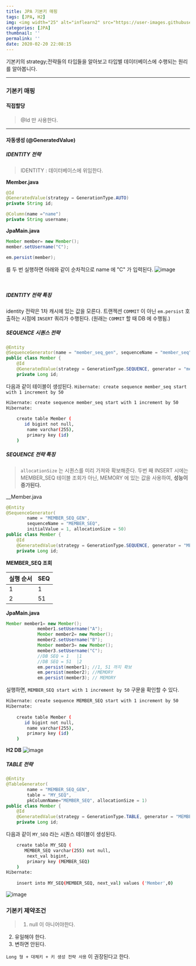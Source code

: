 ```yaml
---
title: JPA 기본키 매핑
tags: [JPA, H2]
img: <img width="25" alt="inflearn2" src="https://user-images.githubusercontent.com/28856435/74893276-55244f00-53cf-11ea-8a6d-90ac0c4eb72a.png">
categories: [JPA]
thumbnail: ''
permalink: ''
date: 2020-02-20 22:08:15
---
```


기본키의 strategy;전략들의 타입들을 알아보고
타입별 데이터베이스에 수행되는 원리를 알아봅니다.
<!-- excerpt -->
<!-- toc -->

---

### 기본키 매핑

#### 직접할당 
>@Id 만 사용한다.

---

#### 자동생성 (@GeneratedValue)
##### IDENTITY 전략

>IDENTITY : 데이터베이스에 위임한다.

__Member.java__
```java
@Id
@GeneratedValue(strategy = GenerationType.AUTO)
private String id;

@Column(name ="name")
private String username;
```
__JpaMain.java__
```java
Member member= new Member();
member.setUsername("C");

em.persist(member);
```
를 두 번 실행하면 아래와 같이 순차적으로 name 에 "C" 가 입력된다.
![image](https://user-images.githubusercontent.com/28856435/74938723-e6c4a880-5431-11ea-9388-f1c3f39bd6b0.png)

<br/>

##### IDENTITY 전략 특징

identity 전략은 1차 캐시에 있는 값을 모른다.
트랜젝션 `COMMIT` 이 아닌
`em.persist` 호출하는 시점에 `INSERT` 쿼리가 수행된다.
(원래는 `COMMIT` 할 때 DB 에 수행됨.)

##### SEQUENCE 시퀀스 전략

```java
@Entity
@SequenceGenerator(name = "member_seq_gen", sequenceName = "member_seq")
public class Member {
    @Id
    @GeneratedValue(strategy = GenerationType.SEQUENCE, generator = "member_seq_gen")
    private Long id;
```

다음과 같이 테이블이 생성된다.
`Hibernate: create sequence member_seq start with 1 increment by 50`

```bash
Hibernate: create sequence member_seq start with 1 increment by 50
Hibernate: 
    
    create table Member (
       id bigint not null,
        name varchar(255),
        primary key (id)
    )
```

##### SEQUENCE 전략 특징

>`allocationSize` 는 시퀀스를 미리 가져와 확보해준다.
두번 째 INSERT 시에는 MEMBER_SEQ 테이블 조회가 아닌, MEMORY 에 있는 값을 사용하여,
__성능이 증가된다.__

__Member.java
```java
@Entity
@SequenceGenerator(
        name = "MEMBER_SEQ_GEN",
        sequenceName = "MEMBER_SEQ",
        initialValue = 1, allocationSize = 50)
public class Member {
    @Id
    @GeneratedValue(strategy = GenerationType.SEQUENCE, generator = "MEMBER_SEQ_GEN")
    private Long id;
```

__MEMBER_SEQ 조회__

|실행 순서|SEQ|
|-----|----|
|1|1|
|2|51|

__JpaMain.java__
```java
Member member1= new Member();
            member1.setUsername("A");
            Member member2= new Member();
            member2.setUsername("B");
            Member member3= new Member();
            member3.setUsername("C");
            //DB SEQ = 1   |1
            //DB SEQ = 51  |2
            em.persist(member1); //1, 51 까지 확보
            em.persist(member2); //MEMORY
            em.persist(member3); // MEMORY
```

실행하면, `MEMBER_SEQ start with 1 increment by 50` 구문을 확인할 수 있다.

```bash
Hibernate: create sequence MEMBER_SEQ start with 1 increment by 50
Hibernate: 
    
    create table Member (
       id bigint not null,
        name varchar(255),
        primary key (id)
    )
```

__H2 DB__
![image](https://user-images.githubusercontent.com/28856435/74943988-a0267c80-5438-11ea-837d-4bb74456289b.png)
<br/>

##### TABLE 전략

```java
@Entity
@TableGenerator(
        name = "MEMBER_SEQ_GEN",
        table = "MY_SEQ",
        pkColumnName="MEMBER_SEQ", allocationSize = 1)
public class Member {
    @Id
    @GeneratedValue(strategy = GenerationType.TABLE, generator = "MEMBER_SEQ_GEN")
    private Long id;
```

다음과 같이 `MY_SEQ` 라는 시퀀스 테이블이 생성된다.
```bash
    create table MY_SEQ (
       MEMBER_SEQ varchar(255) not null,
        next_val bigint,
        primary key (MEMBER_SEQ)
    )
Hibernate: 
    
    insert into MY_SEQ(MEMBER_SEQ, next_val) values ('Member',0)
```

![image](https://user-images.githubusercontent.com/28856435/74940568-fd203380-5434-11ea-8f4c-ee95ccbe2a01.png)
<br/>

### 기본키 제약조건

>1) null 이 아니어야한다.
2) 유일해야 한다.
3) 변하면 안된다.

`Long 형 + 대체키 + 키 생성 전략 사용` 이 권장된다고 한다.







